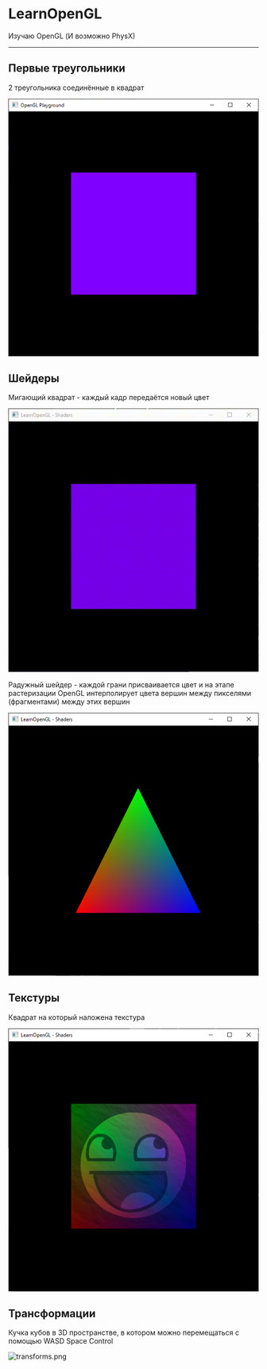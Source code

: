 # LearnOpenGL

Изучаю OpenGL (И возможно PhysX)

****

## Первые треугольники

2 треугольника соединённые в квадрат

![hello_triangles.png](https://github.com/inex550/LearnOpenGL/blob/res/res/hello_triangle.png)

## Шейдеры

Мигающий квадрат - каждый кадр передаётся новый цвет

![shaders_blinking.png](https://github.com/inex550/LearnOpenGL/blob/res/res/shaders_blinking.gif)

Радужный шейдер - каждой грани присваивается цвет и на этапе растеризации OpenGL интерполирует цвета вершин между пикселями (фрагментами) между этих вершин

![shaders_rainbow.png](https://github.com/inex550/LearnOpenGL/blob/res/res/shaders_rainbow.png)

## Текстуры

Квадрат на который наложена текстура

![textures.png](https://github.com/inex550/LearnOpenGL/blob/res/res/textures.png)

## Трансформации

Кучка кубов в 3D пространстве, в котором можно перемещаться с помощью WASD Space Control

![transforms.png](https://github.com/inex550/LearnOpenGL/blob/res/res/transforms.gif)